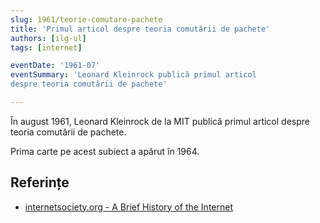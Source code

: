 ```yaml
---
slug: 1961/teorie-comutare-pachete
title: 'Primul articol despre teoria comutării de pachete'
authors: [ilg-ul]
tags: [internet]

eventDate: '1961-07'
eventSummary: 'Leonard Kleinrock publică primul articol
despre teoria comutării de pachete'

---
```


În august 1961, Leonard Kleinrock de la MIT publică primul articol
despre teoria comutării de pachete.

<!-- truncate -->

Prima carte pe acest subiect a apărut în 1964.

## Referințe

- [internetsociety.org - A Brief History of the Internet](https://www.internetsociety.org/internet/history-internet/brief-history-internet/)

